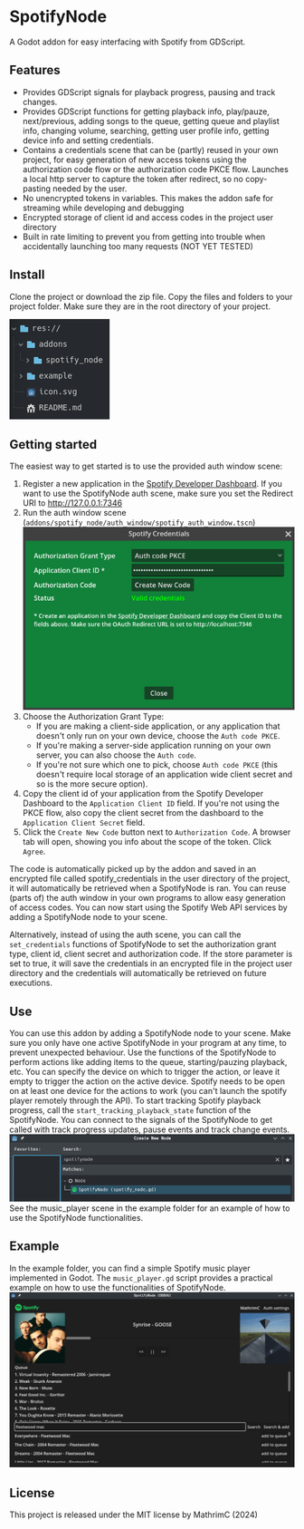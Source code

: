 # SpotifyNode
A Godot addon for easy interfacing with Spotify from GDScript. 

## Features
- Provides GDScript signals for playback progress, pausing and track changes.
- Provides GDScript functions for getting playback info, play/pauze, next/previous, adding songs to the queue, getting queue and playlist info, changing volume, searching, getting user profile info, getting device info and setting credentials.
- Contains a credentials scene that can be (partly) reused in your own project, for easy generation of new access tokens using the authorization code flow or the authorization code PKCE flow. Launches a local http server to capture the token after redirect, so no copy-pasting needed by the user.
- No unencrypted tokens in variables. This makes the addon safe for streaming while developing and debugging
- Encrypted storage of client id and access codes in the project user directory
- Built in rate limiting to prevent you from getting into trouble when accidentally launching too many requests (NOT YET TESTED)

## Install
Clone the project or download the zip file. Copy the files and folders to your project folder. Make sure they are in the root directory of your project.

![project_folder](./documentation/spotify_node_project_folder.png)

## Getting started
The easiest way to get started is to use the provided auth window scene:

1) Register a new application in the [Spotify Developer Dashboard](https://developer.spotify.com/dashboard). If you want to use the SpotifyNode auth scene, make sure you set the Redirect URI to http://127.0.0.1:7346
2) Run the auth window scene (`addons/spotify_node/auth_window/spotify_auth_window.tscn`)
![spotify_auth_window](./documentation/spotify_node_auth_window.png)
3) Choose the Authorization Grant Type:
    - If you are making a client-side application, or any application that doesn't only run on your own device, choose the `Auth code PKCE`.
    - If you're making a server-side application running on your own server, you can also choose the `Auth code`.
    - If you're not sure which one to pick, choose `Auth code PKCE` (this doesn't require local storage of an application wide client secret and so is the more secure option).
4) Copy the client id of your application from the Spotify Developer Dashboard to the `Application Client ID` field. If you're not using the PKCE flow, also copy the client secret from the dashboard to the `Application Client Secret` field.
5) Click the `Create New Code` button next to `Authorization Code`. A browser tab will open, showing you info about the scope of the token. Click `Agree`.

The code is automatically picked up by the addon and saved in an encrypted file called spotify_credentials in the user directory of the project, it will automatically be retrieved when a SpotifyNode is ran. You can reuse (parts of) the auth window in your own programs to allow easy generation of access codes.
You can now start using the Spotify Web API services by adding a SpotifyNode node to your scene.

Alternatively, instead of using the auth scene, you can call the `set_credentials` functions of SpotifyNode to set the authorization grant type, client id, client secret and authorization code. If the store parameter is set to true, it will save the credentials in an encrypted file in the project user directory and the credentials will automatically be retrieved on future executions.

## Use
You can use this addon by adding a SpotifyNode node to your scene. Make sure you only have one active SpotifyNode in your program at any time, to prevent unexpected behaviour.
Use the functions of the SpotifyNode to perform actions like adding items to the queue, starting/pauzing playback, etc. You can specify the device on which to trigger the action, or leave it empty to trigger the action on the active device. Spotify needs to be open on at least one device for the actions to work (you can't launch the spotify player remotely through the API).
To start tracking Spotify playback progress, call the `start_tracking_playback_state` function of the SpotifyNode. You can connect to the signals of the SpotifyNode to get called with track progress updates, pause events and track change events. 
![adding_spotifynode](./documentation/adding_spotifynode.png)
See the music_player scene in the example folder for an example of how to use the SpotifyNode functionalities.

## Example
In the example folder, you can find a simple Spotify music player implemented in Godot. The `music_player.gd` script provides a practical example on how to use the functionalities of SpotifyNode.
![spotify_node_example](./documentation/spotify_node_example.png)

## License
This project is released under the MIT license by MathrimC (2024)
